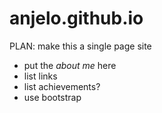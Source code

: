 anjelo.github.io
================

PLAN: make this a single page site
* put the *about me* here
* list links 
* list achievements?
* use bootstrap
